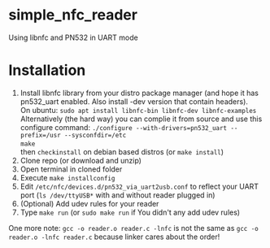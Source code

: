 # simple_nfc_reader
Using libnfc and PN532 in UART mode
# Installation
1. Install libnfc library from your distro package manager (and hope it has pn532_uart enabled. Also install -dev version that contain headers). <br />
On ubuntu: `sudo apt install libnfc-bin libnfc-dev libnfc-examples`  <br />
Alternatively (the hard way) you can complie it from source and use this configure command:
`./configure --with-drivers=pn532_uart --prefix=/usr --sysconfdir=/etc` <br />
`make`<br />
then `checkinstall` on debian based distros (or `make install`)
2. Clone repo (or download and unzip)
3. Open terminal in cloned folder 
4. Execute `make installconfig`
5. Edit `/etc/nfc/devices.d/pn532_via_uart2usb.conf` to reflect your UART port (`ls /dev/ttyUSB*` with and without reader plugged in)
6. (Optional) Add udev rules for your reader
7. Type `make run` (or `sudo make run` if You didn't any add udev rules)

One more note:
`gcc -o reader.o reader.c -lnfc`
is not the same as
`gcc -o reader.o -lnfc reader.c`
because linker cares about the order!
